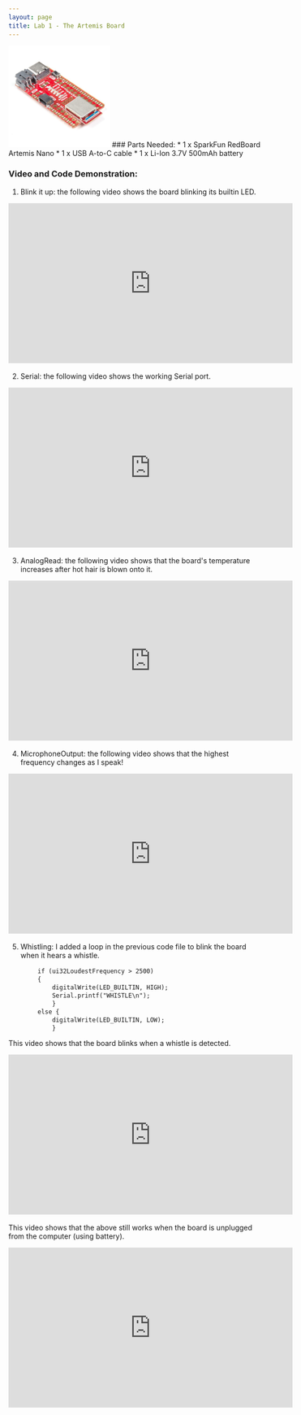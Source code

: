 ```yaml
---
layout: page
title: Lab 1 - The Artemis Board
---
```

<img src ="images/artemis.jpg" width = "200">
### Parts Needed:
* 1 x SparkFun RedBoard Artemis Nano
* 1 x USB A-to-C cable
* 1 x Li-Ion 3.7V 500mAh battery

### Video and Code Demonstration:
1. Blink it up: the following video shows the board blinking its builtin LED.

<iframe width="560" height="315" src="https://www.youtube.com/embed/njZcvr3d-II" frameborder="0" allow="accelerometer; autoplay; encrypted-media; gyroscope; picture-in-picture" allowfullscreen></iframe>

2. Serial: the following video shows the working Serial port.

<iframe width="560" height="315" src="https://www.youtube.com/embed/TS8YnWNQZ3k" frameborder="0" allow="accelerometer; autoplay; encrypted-media; gyroscope; picture-in-picture" allowfullscreen></iframe>

3. AnalogRead: the following video shows that the board's temperature increases after hot hair is blown onto it.  

<iframe width="560" height="315" src="https://www.youtube.com/embed/1eO07-Ztc6g" frameborder="0" allow="accelerometer; autoplay; encrypted-media; gyroscope; picture-in-picture" allowfullscreen></iframe>

4. MicrophoneOutput: the following video shows that the highest frequency changes as I speak! 

<iframe width="560" height="315" src="https://www.youtube.com/embed/mEYNIKG4enQ" frameborder="0" allow="accelerometer; autoplay; encrypted-media; gyroscope; picture-in-picture" allowfullscreen></iframe>

5. Whistling: I added a loop in the previous code file to blink the board when it hears a whistle.
```arduino
        if (ui32LoudestFrequency > 2500)
        {
            digitalWrite(LED_BUILTIN, HIGH);
            Serial.printf("WHISTLE\n");
            }
        else {
            digitalWrite(LED_BUILTIN, LOW);
            }
```
This video shows that the board blinks when a whistle is detected.
<iframe width="560" height="315" src="https://www.youtube.com/embed/KoDkX6vNTrs" frameborder="0" allow="accelerometer; autoplay; encrypted-media; gyroscope; picture-in-picture" allowfullscreen></iframe>


This video shows that the above still works when the board is unplugged from the computer (using battery).
<iframe width="560" height="315" src="https://www.youtube.com/embed/-92acptAEIU" frameborder="0" allow="accelerometer; autoplay; encrypted-media; gyroscope; picture-in-picture" allowfullscreen></iframe>